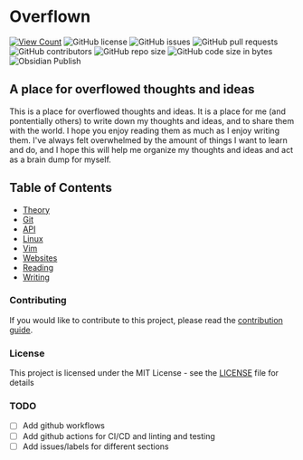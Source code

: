 # Overflown

[![View Count](https://views.whatilearened.today/views/github/jsondevers/overflown.svg)](https://views.whatilearened.today/views/github/jsondevers/overflown.svg)
![GitHub license](https://img.shields.io/github/license/jsondevers/overflown)
![GitHub issues](https://img.shields.io/github/issues/jsondevers/overflown)
![GitHub pull requests](https://img.shields.io/github/issues-pr/jsondevers/overflown)
![GitHub contributors](https://img.shields.io/github/contributors/jsondevers/overflown)
![GitHub repo size](https://img.shields.io/github/repo-size/jsondevers/overflown)
![GitHub code size in bytes](https://img.shields.io/github/languages/code-size/jsondevers/overflown)
![Obsidian Publish](https://img.shields.io/badge/Obsidian-Publish-blue)
<!-- ![GitHub last commit](https://img.shields.io/github/last-commit/jsondevers/overflown)
![GitHub commit activity](https://img.shields.io/github/commit-activity/m/jsondevers/overflown)
![GitHub top language](https://img.shields.io/github/languages/top/jsondevers/overflown) -->

<!-- ![GitHub watchers](https://img.shields.io/github/watchers/jsondevers/overflown?style=social)
![GitHub stars](https://img.shields.io/github/stars/jsondevers/overflown?style=social)
![GitHub forks](https://img.shields.io/github/forks/jsondevers/overflown?style=social) -->
## A place for overflowed thoughts and ideas

This is a place for overflowed thoughts and ideas. It is a place for me (and pontentially others) to write down my thoughts and ideas, and to share them with the world. I hope you enjoy reading them as much as I enjoy writing them. I've always felt overwhelmed by the amount of things I want to learn and do, and I hope this will help me organize my thoughts and ideas and act as a brain dump for myself.

## Table of Contents

- [Theory](theory/README.md)
- [Git](git/README.md)
- [API](api/README.md)
- [Linux](linux/README.md)
- [Vim](vim/README.md)
- [Websites](websites/README.md)
- [Reading](reading/README.md)
- [Writing](writing/README.md)

### Contributing

If you would like to contribute to this project, please read the [contribution guide](CONTRIBUTING.md).

### License

This project is licensed under the MIT License - see the [LICENSE](LICENSE) file for details

### TODO

- [ ] Add github workflows
- [ ] Add github actions for CI/CD and linting and testing
- [ ] Add issues/labels for different sections
